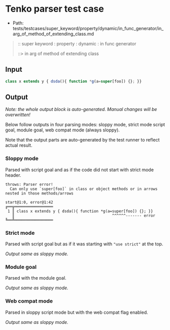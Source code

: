 # Tenko parser test case

- Path: tests/testcases/super_keyword/property/dynamic/in_func_generator/in_arg_of_method_of_extending_class.md

> :: super keyword : property : dynamic : in func generator
>
> ::> in arg of method of extending class

## Input

`````js
class x extends y { dsda(){ function *g(a=super[foo]) {}; }}
`````

## Output

_Note: the whole output block is auto-generated. Manual changes will be overwritten!_

Below follow outputs in four parsing modes: sloppy mode, strict mode script goal, module goal, web compat mode (always sloppy).

Note that the output parts are auto-generated by the test runner to reflect actual result.

### Sloppy mode

Parsed with script goal and as if the code did not start with strict mode header.

`````
throws: Parser error!
  Can only use `super[foo]` in class or object methods or in arrows nested in those methods/arrows

start@1:0, error@1:42
╔══╦═════════════════
 1 ║ class x extends y { dsda(){ function *g(a=super[foo]) {}; }}
   ║                                           ^^^^^^------- error
╚══╩═════════════════

`````

### Strict mode

Parsed with script goal but as if it was starting with `"use strict"` at the top.

_Output same as sloppy mode._

### Module goal

Parsed with the module goal.

_Output same as sloppy mode._

### Web compat mode

Parsed in sloppy script mode but with the web compat flag enabled.

_Output same as sloppy mode._
